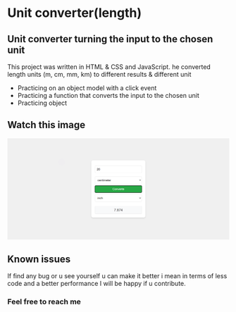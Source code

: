 # Unit converter(length)

## Unit converter turning the input to the chosen unit 

This project was written in HTML & CSS and JavaScript. he converted length units (m, cm, mm, km) to different results & different unit

- Practicing on an object model with a click event
- Practicing a function that converts the input to the chosen unit
- Practicing object
## Watch this image 
<img src="/Screenshot 2024-09-18 114620.png" alt="#">

## Known issues 
If find any bug or u see yourself u can make it better i mean in terms of less code and a better performance I will be happy if u contribute.

### Feel free to reach me 
  <link rel="stylesheet" href="https://x.com/1bdallah_">

